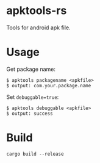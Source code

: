 # apktools-rs

Tools for android apk file.

# Usage

Get package name:
```
$ apktools packagename <apkfile>
$ output: com.your.package.name
```

Set `debuggable=true`:
```
$ apktools debuggable <apkfile>
$ output: success
```

# Build

```
cargo build --release
```
